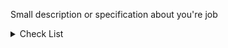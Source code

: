 Small description or specification about you're job

<details>
<summary>
Check List
</summary>
[] I link the `Issue` with the Pull Request using `RESOLVE #<issue_id` or tool
[] I move my Issue to `Review in progress`
[] I have added a small description for the app
[] I had test if is necessary.
</details>
